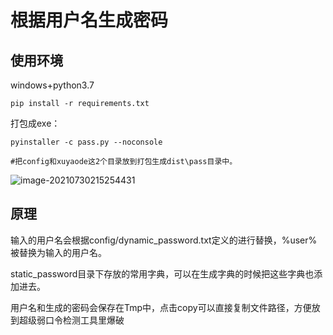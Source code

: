 # 根据用户名生成密码

## 使用环境

windows+python3.7

```
pip install -r requirements.txt
```

打包成exe：

```
pyinstaller -c pass.py --noconsole

#把config和xuyaode这2个目录放到打包生成dist\pass目录中。
```



![image-20210730215254431](https://gitee.com/dd123456yybb/img/raw/master/image-20210730215254431.png)

## 原理

输入的用户名会根据config/dynamic_password.txt定义的进行替换，%user%被替换为输入的用户名。



static_password目录下存放的常用字典，可以在生成字典的时候把这些字典也添加进去。



用户名和生成的密码会保存在Tmp中，点击copy可以直接复制文件路径，方便放到超级弱口令检测工具里爆破

